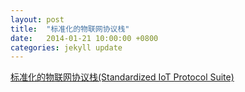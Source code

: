 ```yaml
---
layout: post
title:  "标准化的物联网协议栈"
date:   2014-01-21 10:00:00 +0800
categories: jekyll update
---
```


[标准化的物联网协议栈(Standardized IoT Protocol Suite)](http://slxiao.github.io/presentations/standardized_IoT_protocol_suites.pdf)
